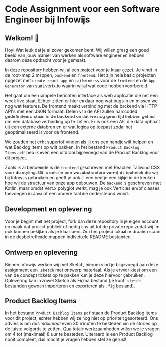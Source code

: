 # Code Assignment voor een Software Engineer bij Infowijs

## Welkom! 👋

Hoy! Wat leuk dat je al zover gekomen bent. Wij willen graag een goed beeld van jouw manier van werken als software
engineer en hebben daarom deze opdracht voor je gemaakt.

In deze repository hebben wij al een project voor je klaar gezet. Je vindt in de root-map 2 mappen, `backend`
en `frontend`.
Het zijn hele basic projecten opgezet met `create-react-app` en `tailwindcss` voor de `frontend` en de `App Generator`
van start.vertx.io waarin wij al wat code hebben voorbereid.

Het gaat om een simpele berichten interface als web applicatie die net een week live staat. Echter zitten er hier en
daar nog wat bugs in en missen we nog wat features. De frontend maakt verbinding met de backend via HTTP API's met een
JSON formaat. Delen van de API zullen hardcoded gedefiniteerd staan in de backend omdat we nog geen tijd hebben gehad om
een database verbinding op te zetten. Er is ook een API die data ophaalt uit een externe databron en er wat logica op
toepast zodat het geoptimaliseerd is voor de frontend.

We zouden het echt supertof vinden als jij ons een handje wilt helpen en wat Backlog Items op wilt pakken. In het
bestand `Product Backlog Items.pdf` heb ik even een uitdraai bijgevoegd van de Product Backlog voor dit project.

Zoals ik al benoemde is de `frontend` geschreven met React en Tailwind CSS voor de styling.
Dit is ook (in een wat abstractere vorm) de techniek die wij bij Infowijs gebruiken en geeft
je ook al een beetje een kijkje in de keuken hoe wij de structuur van onze app opbouwen.
De `backend` is geschreven met Kotlin, maar omdat Vert.x polyglot werkt, mag je ook Verticles en/of classes toevoegen in
Java of een andere taal die ondersteund wordt.

## Development en oplevering

Voor je begint met het project, fork dan deze repository in je eigen account en maak dat project publiek of nodig ons
uit tot de private repo zodat wij 'm ook kunnen bekijken als je klaar bent.
Om het project lokaal te draaien staan in de desbetreffende mappen individuele README bestanden.

## Ontwerp en oplevering

Binnen Infowijs werken wij met Sketch, hierom vind je bijgevoegd aan deze assignment een `.sketch` met ontwerp materiaal. Als je ervoor kiest om een van de concept tickets op te pakken kun je deze hiervoor gebruiken. Oplevering kan in zowel Sketch als Figma bestand (je kunt `.sketch` bestanden gewoon [importeren](https://help.figma.com/hc/en-us/articles/360040514273-Import-Sketch-Files) en exporteren als `.fig` bestand).

## Product Backlog Items

In het bestand `Product Backlog Items.pdf` staan de Product Backlog items voor dit project, echter hebben wij ze nog
niet op prioriteit gesorteerd.
Ons advies is om dus *maximaal* even 30 minuten te besteden om de stories op de juiste volgorde te zetten. Qua totale
werkzaamheden willen we je vragen om 4 tot (maximaal) 8 uur te besteden.
Uiteraard is een Product Backlog nooit compleet, dus mocht je vragen hebben stel ze gerust!

